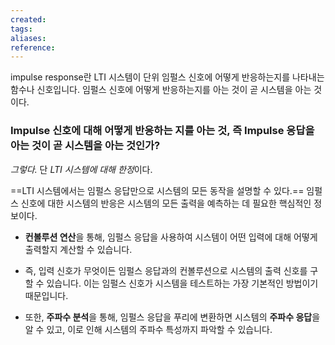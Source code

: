 ```yaml
---
created: 
tags: 
aliases: 
reference:
---
```

impulse response란 LTI 시스템이 단위 임펄스 신호에 어떻게 반응하는지를 나타내는 함수나 신호입니다.
임펄스 신호에 어떻게 반응하는지를 아는 것이 곧 시스템을 아는 것이다.

### Impulse 신호에 대해 어떻게 반응하는 지를 아는 것, 즉 Impulse 응답을 아는 것이 곧 시스템을 아는 것인가?
*그렇다.*
단 *LTI 시스템에 대해 한정*이다.

==LTI 시스템에서는 임펄스 응답만으로 시스템의 모든 동작을 설명할 수 있다.==
임펄스 신호에 대한 시스템의 반응은 시스템의 모든 출력을 예측하는 데 필요한 핵심적인 정보이다.

- **컨볼루션 연산**을 통해, 임펄스 응답을 사용하여 시스템이 어떤 입력에 대해 어떻게 출력할지 계산할 수 있습니다. 
- 즉, 입력 신호가 무엇이든 임펄스 응답과의 컨볼루션으로 시스템의 출력 신호를 구할 수 있습니다. 이는 임펄스 신호가 시스템을 테스트하는 가장 기본적인 방법이기 때문입니다.

- 또한, **주파수 분석**을 통해, 임펄스 응답을 푸리에 변환하면 시스템의 **주파수 응답**을 알 수 있고, 이로 인해 시스템의 주파수 특성까지 파악할 수 있습니다.
